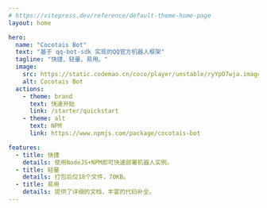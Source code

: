 ```yaml
---
# https://vitepress.dev/reference/default-theme-home-page
layout: home

hero:
  name: "Cocotais Bot"
  text: "基于 qq-bot-sdk 实现的QQ官方机器人框架"
  tagline: "快捷、轻量、易用。"
  image:
    src: https://static.codemao.cn/coco/player/unstable/ryYpO7wja.image/png?hash=Fk5MB4bIWWoeu5uaE4GQ2VJM0L3o
    alt: Cocotais Bot
  actions:
    - theme: brand
      text: 快速开始
      link: /starter/quickstart
    - theme: alt
      text: NPM
      link: https://www.npmjs.com/package/cocotais-bot

features:
  - title: 快捷
    details: 使用NodeJS+NPM即可快速部署机器人实例。
  - title: 轻量
    details: 打包后仅18个文件，70KB。
  - title: 易用
    details: 提供了详细的文档，丰富的代码补全。
---
```


